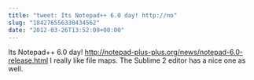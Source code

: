 ```yaml
---
title: "tweet: Its Notepad++ 6.0 day! http://no"
slug: "184276556330434562"
date: "2012-03-26T13:52:09+00:00"
---
```

Its Notepad++ 6.0 day! http://notepad-plus-plus.org/news/notepad-6.0-release.html I really like file maps. The Sublime 2 editor has a nice one as well.